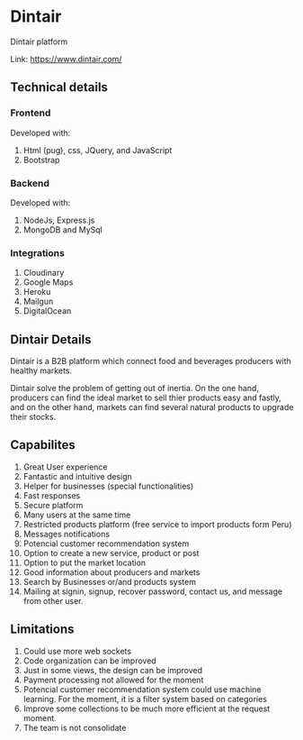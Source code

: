 # Dintair
Dintair platform

Link: https://www.dintair.com/

## Technical details

### Frontend
 
Developed with:

1. Html (pug), css, JQuery, and JavaScript
2. Bootstrap

### Backend

Developed with:

1. NodeJs, Express.js
2. MongoDB and MySql

### Integrations

1. Cloudinary
2. Google Maps
3. Heroku
4. Mailgun
5. DigitalOcean

## Dintair Details
Dintair is a B2B platform which connect food and beverages producers with healthy markets.

Dintair solve the problem of getting out of inertia. On the one hand, producers can find the ideal market to sell thier products easy and fastly, and on the other hand, markets can find several natural products to upgrade their stocks.

## Capabilites

1. Great User experience
2. Fantastic and intuitive design
3. Helper for businesses (special functionalities)
4. Fast responses
5. Secure platform
6. Many users at the same time
7. Restricted products platform (free service to import products form Peru)
8. Messages notifications
9. Potencial customer recommendation system
10. Option to create a new service, product or post
11. Option to put the market location
12. Good information about producers and markets
13. Search by Businesses or/and products system
14. Mailing at signin, signup, recover password, contact us, and message from other user.

## Limitations

1.  Could use more web sockets
2.  Code organization can be improved
3.  Just in some views, the design can be improved
4.  Payment processing not allowed for the moment
5.  Potencial customer recommendation system could use machine learning. For the moment, it is a filter system based on categories
6.  Improve some collections to be much more efficient at the request moment.
7.  The team is not consolidate
